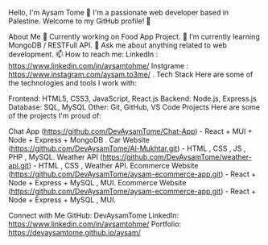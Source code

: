 Hello, I'm Aysam Tome 👋
I'm a passionate web developer based in Palestine. Welcome to my GitHub profile! 🚀

About Me
💼 Currently working on Food App Project.
🌱 I’m currently learning MongoDB / RESTFull API.
💬 Ask me about anything related to web development.
📫 How to reach me:
LinkedIn : https://www.linkedin.com/in/aysamtohme/ 
Instgrame : https://www.instagram.com/aysam.to3me/
.
Tech Stack
Here are some of the technologies and tools I work with:

Frontend: HTML5, CSS3, JavaScript, React.js
Backend: Node.js, Express.js
Database: SQL, MySQL
Other: Git, GitHub, VS Code
Projects
Here are some of the projects I'm proud of:

Chat App (https://github.com/DevAysamTome/Chat-App) - React + MUI + Node + Express + MongoDB .
Car Website (https://github.com/DevAysamTome/Al-Mukhtar.git) - HTML , CSS , JS , PHP , MySQL.
Weather API (https://github.com/DevAysamTome/weather-api.git) - HTML , CSS , Weather API.
Ecommerce Website (https://github.com/DevAysamTome/aysam-ecommerce-app.git) - React + Node + Express + MySQL , MUI.
Ecommerce Website (https://github.com/DevAysamTome/aysam-ecommerce-app.git) - React + Node + Express + MySQL , MUI.

Connect with Me
GitHub: DevAysamTome
LinkedIn: https://www.linkedin.com/in/aysamtohme/ 
Portfolio: https://devaysamtome.github.io/aysam/
